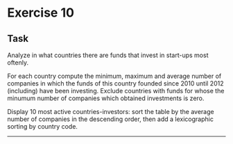 # Exercise 10

## Task

Analyze in what countries there are funds that invest in start-ups most oftenly.

For each country compute the minimum, maximum and average number of companies in which the funds of this country founded since 2010 until 2012 (including) have been investing. Exclude countries with funds for whose the minumum number of companies which obtained investments is zero.

Display 10 most active countries-investors: sort the table by the average number of companies in the descending order, then add a lexicographic sorting by country code.

---
